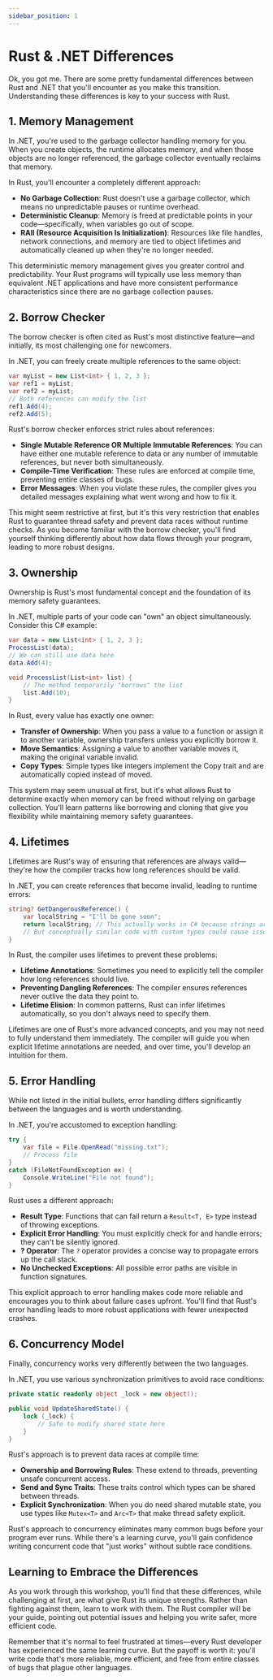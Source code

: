 ```yaml
---
sidebar_position: 1
---
```


# Rust & .NET Differences

Ok, you got me. There are some pretty fundamental differences between Rust and .NET that you'll encounter as you make this transition. Understanding these differences is key to your success with Rust.

## 1. Memory Management

In .NET, you're used to the garbage collector handling memory for you. When you create objects, the runtime allocates memory, and when those objects are no longer referenced, the garbage collector eventually reclaims that memory.

In Rust, you'll encounter a completely different approach:
- **No Garbage Collection**: Rust doesn't use a garbage collector, which means no unpredictable pauses or runtime overhead.
- **Deterministic Cleanup**: Memory is freed at predictable points in your code—specifically, when variables go out of scope.
- **RAII (Resource Acquisition Is Initialization)**: Resources like file handles, network connections, and memory are tied to object lifetimes and automatically cleaned up when they're no longer needed.

This deterministic memory management gives you greater control and predictability. Your Rust programs will typically use less memory than equivalent .NET applications and have more consistent performance characteristics since there are no garbage collection pauses.

## 2. Borrow Checker

The borrow checker is often cited as Rust's most distinctive feature—and initially, its most challenging one for newcomers.

In .NET, you can freely create multiple references to the same object:

```csharp showLineNumbers
var myList = new List<int> { 1, 2, 3 };
var ref1 = myList;
var ref2 = myList;
// Both references can modify the list
ref1.Add(4);
ref2.Add(5);
```

Rust's borrow checker enforces strict rules about references:
- **Single Mutable Reference OR Multiple Immutable References**: You can have either one mutable reference to data or any number of immutable references, but never both simultaneously.
- **Compile-Time Verification**: These rules are enforced at compile time, preventing entire classes of bugs.
- **Error Messages**: When you violate these rules, the compiler gives you detailed messages explaining what went wrong and how to fix it.

This might seem restrictive at first, but it's this very restriction that enables Rust to guarantee thread safety and prevent data races without runtime checks. As you become familiar with the borrow checker, you'll find yourself thinking differently about how data flows through your program, leading to more robust designs.

## 3. Ownership

Ownership is Rust's most fundamental concept and the foundation of its memory safety guarantees.

In .NET, multiple parts of your code can "own" an object simultaneously. Consider this C# example:

```csharp showLineNumbers
var data = new List<int> { 1, 2, 3 };
ProcessList(data);
// We can still use data here
data.Add(4);

void ProcessList(List<int> list) {
    // The method temporarily "borrows" the list
    list.Add(10);
}
```

In Rust, every value has exactly one owner:
- **Transfer of Ownership**: When you pass a value to a function or assign it to another variable, ownership transfers unless you explicitly borrow it.
- **Move Semantics**: Assigning a value to another variable moves it, making the original variable invalid.
- **Copy Types**: Simple types like integers implement the Copy trait and are automatically copied instead of moved.

This system may seem unusual at first, but it's what allows Rust to determine exactly when memory can be freed without relying on garbage collection. You'll learn patterns like borrowing and cloning that give you flexibility while maintaining memory safety guarantees.

## 4. Lifetimes

Lifetimes are Rust's way of ensuring that references are always valid—they're how the compiler tracks how long references should be valid.

In .NET, you can create references that become invalid, leading to runtime errors:

```csharp showLineNumbers
string? GetDangerousReference() {
    var localString = "I'll be gone soon";
    return localString; // This actually works in C# because strings are special
    // But conceptually similar code with custom types could cause issues
}
```

In Rust, the compiler uses lifetimes to prevent these problems:
- **Lifetime Annotations**: Sometimes you need to explicitly tell the compiler how long references should live.
- **Preventing Dangling References**: The compiler ensures references never outlive the data they point to.
- **Lifetime Elision**: In common patterns, Rust can infer lifetimes automatically, so you don't always need to specify them.

Lifetimes are one of Rust's more advanced concepts, and you may not need to fully understand them immediately. The compiler will guide you when explicit lifetime annotations are needed, and over time, you'll develop an intuition for them.

## 5. Error Handling

While not listed in the initial bullets, error handling differs significantly between the languages and is worth understanding.

In .NET, you're accustomed to exception handling:

```csharp showLineNumbers
try {
    var file = File.OpenRead("missing.txt");
    // Process file
}
catch (FileNotFoundException ex) {
    Console.WriteLine("File not found");
}
```

Rust uses a different approach:
- **Result Type**: Functions that can fail return a `Result<T, E>` type instead of throwing exceptions.
- **Explicit Error Handling**: You must explicitly check for and handle errors; they can't be silently ignored.
- **? Operator**: The `?` operator provides a concise way to propagate errors up the call stack.
- **No Unchecked Exceptions**: All possible error paths are visible in function signatures.

This explicit approach to error handling makes code more reliable and encourages you to think about failure cases upfront. You'll find that Rust's error handling leads to more robust applications with fewer unexpected crashes.

## 6. Concurrency Model

Finally, concurrency works very differently between the two languages.

In .NET, you use various synchronization primitives to avoid race conditions:

```csharp showLineNumbers
private static readonly object _lock = new object();

public void UpdateSharedState() {
    lock (_lock) {
        // Safe to modify shared state here
    }
}
```

Rust's approach is to prevent data races at compile time:
- **Ownership and Borrowing Rules**: These extend to threads, preventing unsafe concurrent access.
- **Send and Sync Traits**: These traits control which types can be shared between threads.
- **Explicit Synchronization**: When you do need shared mutable state, you use types like `Mutex<T>` and `Arc<T>` that make thread safety explicit.

Rust's approach to concurrency eliminates many common bugs before your program ever runs. While there's a learning curve, you'll gain confidence writing concurrent code that "just works" without subtle race conditions.

## Learning to Embrace the Differences

As you work through this workshop, you'll find that these differences, while challenging at first, are what give Rust its unique strengths. Rather than fighting against them, learn to work with them. The Rust compiler will be your guide, pointing out potential issues and helping you write safer, more efficient code.

Remember that it's normal to feel frustrated at times—every Rust developer has experienced the same learning curve. But the payoff is worth it: you'll write code that's more reliable, more efficient, and free from entire classes of bugs that plague other languages.